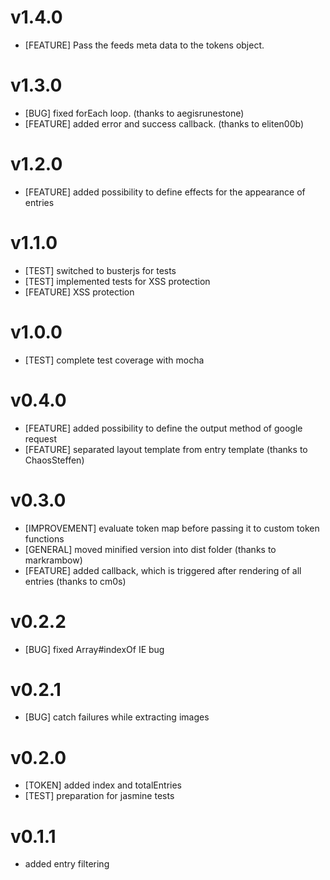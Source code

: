 # v1.4.0
- [FEATURE] Pass the feeds meta data to the tokens object.

# v1.3.0
- [BUG] fixed forEach loop. (thanks to aegisrunestone)
- [FEATURE] added error and success callback. (thanks to eliten00b)

# v1.2.0
- [FEATURE] added possibility to define effects for the appearance of entries

# v1.1.0
- [TEST] switched to busterjs for tests
- [TEST] implemented tests for XSS protection
- [FEATURE] XSS protection

# v1.0.0
- [TEST] complete test coverage with mocha

# v0.4.0
- [FEATURE] added possibility to define the output method of google request
- [FEATURE] separated layout template from entry template (thanks to ChaosSteffen)

# v0.3.0
- [IMPROVEMENT] evaluate token map before passing it to custom token functions
- [GENERAL] moved minified version into dist folder (thanks to markrambow)
- [FEATURE] added callback, which is triggered after rendering of all entries (thanks to cm0s)

# v0.2.2
- [BUG] fixed Array#indexOf IE bug

# v0.2.1
- [BUG] catch failures while extracting images

# v0.2.0
- [TOKEN] added index and totalEntries
- [TEST] preparation for jasmine tests

# v0.1.1
- added entry filtering
